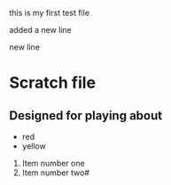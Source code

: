 this is my first test file

added a new line



new line



#  Scratch file
## Designed for playing about

* red
* yellow

1.  Item number one
1.  Item number two#
